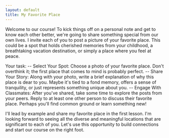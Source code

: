 ```yaml
---
layout: default
title: My Favorite Place
---
```


Welcome to our course! To kick things off on a personal note and get to know each other better, we're going to share something special from our own lives. I invite each of you to post a picture of your favorite place. This could be a spot that holds cherished memories from your childhood, a breathtaking vacation destination, or simply a place where you feel at peace.

Your task: 
-- Select Your Spot: Choose a photo of your favorite place. Don't overthink it; the first place that comes to mind is probably perfect.
-- Share Your Story: Along with your photo, write a brief explanation of why this place is dear to you. Maybe it's tied to a fond memory, offers a sense of tranquility, or just represents something unique about you.
-- Engage With Classmates: After you've shared, take some time to explore the posts from your peers. Reply to at least one other person to discuss their favorite place. Perhaps you'll find common ground or learn something new!

I'll lead by example and share my favorite place in the first lesson. I'm looking forward to seeing all the diverse and meaningful locations that are significant to each of you. Let's use this opportunity to build connections and start our course on the right foot.

